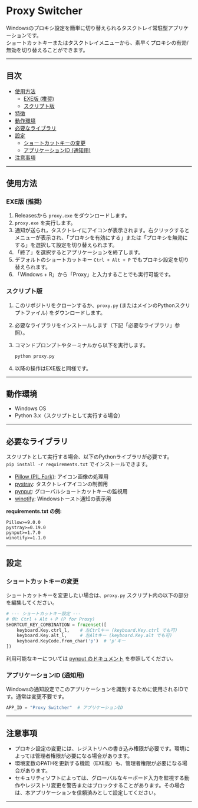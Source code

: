 # Proxy Switcher 

Windowsのプロキシ設定を簡単に切り替えられるタスクトレイ常駐型アプリケーションです。  
ショートカットキーまたはタスクトレイメニューから、素早くプロキシの有効/無効を切り替えることができます。

---

## 目次

- [使用方法](#使用方法)
  - [EXE版 (推奨)](#exe版-推奨)
  - [スクリプト版](#スクリプト版)
- [特徴](#特徴)
- [動作環境](#動作環境)
- [必要なライブラリ](#必要なライブラリ)
- [設定](#設定)
  - [ショートカットキーの変更](#ショートカットキーの変更)
  - [アプリケーションID (通知用)](#アプリケーションid-通知用)
- [注意事項](#注意事項)

---

## 使用方法

### EXE版 (推奨)

1. Releasesから `proxy.exe` をダウンロードします。  
2. `proxy.exe` を実行します。  
3. 通知が送られ，タスクトレイにアイコンが表示されます。右クリックするとメニューが表示され、「プロキシを有効にする」または「プロキシを無効にする」を選択して設定を切り替えられます。  
4. 「終了」を選択するとアプリケーションを終了します。  
5. デフォルトのショートカットキー `Ctrl + Alt + P` でもプロキシ設定を切り替えられます。  
6. 「Windows + R」から「Proxy」と入力することでも実行可能です。

### スクリプト版

1. このリポジトリをクローンするか、`proxy.py` (またはメインのPythonスクリプトファイル) をダウンロードします。  
2. 必要なライブラリをインストールします（下記「必要なライブラリ」参照）。  
3. コマンドプロンプトやターミナルから以下を実行します。

    ```sh
    python proxy.py
    ```

4. 以降の操作はEXE版と同様です。

---

## 動作環境

- Windows OS  
- Python 3.x（スクリプトとして実行する場合）

---

## 必要なライブラリ

スクリプトとして実行する場合、以下のPythonライブラリが必要です。  
`pip install -r requirements.txt` でインストールできます。

- [Pillow (PIL Fork)](https://pypi.org/project/Pillow/): アイコン画像の処理用  
- [pystray](https://pypi.org/project/pystray/): タスクトレイアイコンの制御用  
- [pynput](https://pypi.org/project/pynput/): グローバルショートカットキーの監視用  
- [winotify](https://pypi.org/project/winotify/): Windowsトースト通知の表示用

**requirements.txt の例:**

    Pillow>=9.0.0
    pystray>=0.19.0
    pynput>=1.7.0
    winotify>=1.1.0

---

## 設定

### ショートカットキーの変更

ショートカットキーを変更したい場合は、`proxy.py` スクリプト内の以下の部分を編集してください。

```python
# --- ショートカットキー設定 ---
# 例: Ctrl + Alt + P (P for Proxy)
SHORTCUT_KEY_COMBINATION = frozenset([
    keyboard.Key.ctrl_l,    # 左Ctrlキー (keyboard.Key.ctrl でも可)
    keyboard.Key.alt_l,     # 左Altキー (keyboard.Key.alt でも可)
    keyboard.KeyCode.from_char('p')  # 'p'キー
])
```

利用可能なキーについては [pynput のドキュメント](https://pynput.readthedocs.io/) を参照してください。

### アプリケーションID (通知用)

Windowsの通知設定でこのアプリケーションを識別するために使用されるIDです。通常は変更不要です。

```python
APP_ID = "Proxy Switcher"  # アプリケーションID
```

---

## 注意事項

- プロキシ設定の変更には、レジストリへの書き込み権限が必要です。環境によっては管理者権限が必要になる場合があります。  
- 環境変数のPATHを更新する機能（EXE版）も、管理者権限が必要になる場合があります。  
- セキュリティソフトによっては、グローバルなキーボード入力を監視する動作やレジストリ変更を警告またはブロックすることがあります。その場合は、本アプリケーションを信頼済みとして設定してください。

---
